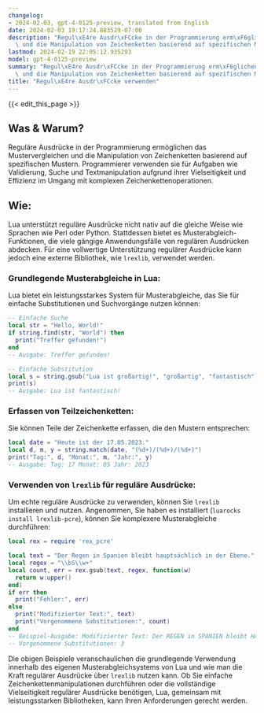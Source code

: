 ```yaml
---
changelog:
- 2024-02-03, gpt-4-0125-preview, translated from English
date: 2024-02-03 19:17:24.883529-07:00
description: "Regul\xE4re Ausdr\xFCcke in der Programmierung erm\xF6glichen das Mustervergleichen\
  \ und die Manipulation von Zeichenketten basierend auf spezifischen Mustern.\u2026"
lastmod: 2024-02-19 22:05:12.935293
model: gpt-4-0125-preview
summary: "Regul\xE4re Ausdr\xFCcke in der Programmierung erm\xF6glichen das Mustervergleichen\
  \ und die Manipulation von Zeichenketten basierend auf spezifischen Mustern.\u2026"
title: "Regul\xE4re Ausdr\xFCcke verwenden"
---
```


{{< edit_this_page >}}

## Was & Warum?

Reguläre Ausdrücke in der Programmierung ermöglichen das Mustervergleichen und die Manipulation von Zeichenketten basierend auf spezifischen Mustern. Programmierer verwenden sie für Aufgaben wie Validierung, Suche und Textmanipulation aufgrund ihrer Vielseitigkeit und Effizienz im Umgang mit komplexen Zeichenkettenoperationen.

## Wie:

Lua unterstützt reguläre Ausdrücke nicht nativ auf die gleiche Weise wie Sprachen wie Perl oder Python. Stattdessen bietet es Musterabgleich-Funktionen, die viele gängige Anwendungsfälle von regulären Ausdrücken abdecken. Für eine vollwertige Unterstützung regulärer Ausdrücke kann jedoch eine externe Bibliothek, wie `lrexlib`, verwendet werden.

### Grundlegende Musterabgleiche in Lua:

Lua bietet ein leistungsstarkes System für Musterabgleiche, das Sie für einfache Substitutionen und Suchvorgänge nutzen können:

```lua
-- Einfache Suche
local str = "Hello, World!"
if string.find(str, "World") then
  print("Treffer gefunden!")
end
-- Ausgabe: Treffer gefunden!

-- Einfache Substitution
local s = string.gsub("Lua ist großartig!", "großartig", "fantastisch")
print(s)
-- Ausgabe: Lua ist fantastisch!
```

### Erfassen von Teilzeichenketten:

Sie können Teile der Zeichenkette erfassen, die den Mustern entsprechen:

```lua
local date = "Heute ist der 17.05.2023."
local d, m, y = string.match(date, "(%d+)/(%d+)/(%d+)")
print("Tag:", d, "Monat:", m, "Jahr:", y)
-- Ausgabe: Tag: 17 Monat: 05 Jahr: 2023
```

### Verwenden von `lrexlib` für reguläre Ausdrücke:

Um echte reguläre Ausdrücke zu verwenden, können Sie `lrexlib` installieren und nutzen. Angenommen, Sie haben es installiert (`luarocks install lrexlib-pcre`), können Sie komplexere Musterabgleiche durchführen:

```lua
local rex = require 'rex_pcre'

local text = "Der Regen in Spanien bleibt hauptsächlich in der Ebene."
local regex = "\\bS\\w+"
local count, err = rex.gsub(text, regex, function(w)
  return w:upper()
end)
if err then
  print("Fehler:", err)
else
  print("Modifizierter Text:", text)
  print("Vorgenommene Substitutionen:", count)
end
-- Beispiel-Ausgabe: Modifizierter Text: Der REGEN in SPANIEN bleibt HAUPTSÄCHLICH in der Ebene.
-- Vorgenommene Substitutionen: 3
```

Die obigen Beispiele veranschaulichen die grundlegende Verwendung innerhalb des eigenen Musterabgleichsystems von Lua und wie man die Kraft regulärer Ausdrücke über `lrexlib` nutzen kann. Ob Sie einfache Zeichenkettenmanipulationen durchführen oder die vollständige Vielseitigkeit regulärer Ausdrücke benötigen, Lua, gemeinsam mit leistungsstarken Bibliotheken, kann Ihren Anforderungen gerecht werden.
